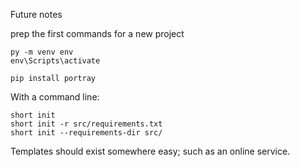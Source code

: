 
Future notes

prep the first commands for a new project


    py -m venv env
    env\Scripts\activate

    pip install portray

With a command line:

    short init
    short init -r src/requirements.txt
    short init --requirements-dir src/

Templates should exist somewhere easy; such as an online service.
